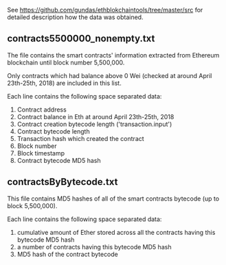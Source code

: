 See https://github.com/gundas/ethblokchaintools/tree/master/src for detailed description how the data was obtained.


## contracts5500000_nonempty.txt 

The file contains the smart contracts' information extracted from Ethereum blockchain until block number 5,500,000. 

Only contracts which had balance above 0 Wei (checked at around April 23th-25th, 2018) are included in this list.

Each line contains the following space separated data:
1. Contract address
1. Contract balance in Eth at around April 23th-25th, 2018
1. Contract creation bytecode length ('transaction.input')
1. Contract bytecode length
1. Transaction hash which created the contract
1. Block number
1. Block timestamp
1. Contract bytecode MD5 hash

## contractsByBytecode.txt 
This file contains MD5 hashes of all of the smart contracts bytecode (up to block 5,500,000).

Each line contains the following space separated data:
1. cumulative amount of Ether stored across all the contracts having this bytecode MD5 hash
1. a number of contracts having this bytecode MD5 hash
1. MD5 hash of the contract bytecode
